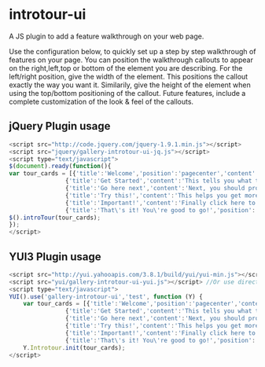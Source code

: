 introtour-ui
============

A JS plugin to add a feature walkthrough on your web page.

Use the configuration below, to quickly set up a step by step walkthrough of features on your page. 
You can position the walkthrough callouts to appear on the right,left,top or bottom of the element you are describing. 
For the left/right position, give the width of the element. 
This positions the callout exactly the way you want it. 
Similarily, give the height of the element when using the top/bottom positioning of the callout. 
Future features, include a complete customization of the look & feel of the callouts.

jQuery Plugin usage
-------------------

```javascript
<script src="http://code.jquery.com/jquery-1.9.1.min.js"></script>
<script src="jquery/gallery-introtour-ui-jq.js"></script>
<script type="text/javascript">
$(document).ready(function(){
var tour_cards = [{'title':'Welcome','position':'pagecenter','content':'Welcome to this feature tour'},
                {'title':'Get Started','content':'This tells you what to do to get started.','divfocus':'hello1','position':'right','width':'100'},
                {'title':'Go here next','content':'Next, you should probably try this out.','divfocus':'hello2','position':'top','height':'125'},
                {'title':'Try this!','content':'This helps you get more information.','divfocus':'hello3','position':'bottom','height':'50'},
                {'title':'Important!','content':'Finally click here to save changes.','divfocus':'hello4','position':'left','width':'50'},
                {'title':'That\'s it! You\'re good to go!','position':'pagecenter'}];
$().introTour(tour_cards);  
});
</script>
```


YUI3 Plugin usage
-----------------

```javascript
<script src="http://yui.yahooapis.com/3.8.1/build/yui/yui-min.js"></script>
<script src="yui/gallery-introtour-ui-yui.js"></script> //Or use directly from CDN.
<script type="text/javascript">
YUI().use('gallery-introtour-ui','test', function (Y) {
    var tour_cards = [{'title':'Welcome','position':'pagecenter','content':'Welcome to this feature tour'},
                {'title':'Get Started','content':'This tells you what to do to get started.','divfocus':'hello1','position':'right','width':'100'},
                {'title':'Go here next','content':'Next, you should probably try this out.','divfocus':'hello2','position':'top','height':'125'},
                {'title':'Try this!','content':'This helps you get more information.','divfocus':'hello3','position':'bottom','height':'50'},
                {'title':'Important!','content':'Finally click here to save changes.','divfocus':'hello4','position':'left','width':'50'},
                {'title':'That\'s it! You\'re good to go!','position':'pagecenter'}];
    Y.Introtour.init(tour_cards);
</script>
```
